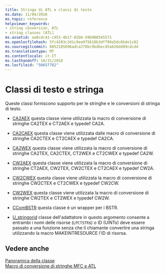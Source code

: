 ```yaml
---
title: Stringa di ATL e classi di testo
ms.date: 11/04/2016
ms.topic: reference
helpviewer_keywords:
- string conversion, ATL
- string classes [ATL]
ms.assetid: aa0cdc41-c953-4b17-82b6-59b908545571
ms.openlocfilehash: 5fc4203c3d1c9ee975618b3df799a5dc6bde1c82
ms.sourcegitcommit: 6052185696adca270bc9bdbec45a626dd89cdcdd
ms.translationtype: MT
ms.contentlocale: it-IT
ms.lasthandoff: 10/31/2018
ms.locfileid: "50657782"
---
```

# <a name="string-and-text-classes"></a>Classi di testo e stringa

Queste classi forniscono supporto per le stringhe e le conversioni di stringa di testo.

- [CA2AEX](../atl/reference/ca2aex-class.md) questa classe viene utilizzata la macro di conversione di stringhe CA2TEX e CT2AEX e typedef CA2A.

- [CA2CAEX](../atl/reference/ca2caex-class.md) questa classe viene utilizzata dalle macro di conversione di stringhe CA2CTEX e CT2CAEX e typedef CA2CA.

- [CA2WEX](../atl/reference/ca2wex-class.md) questa classe viene utilizzata la macro di conversione di stringhe CA2TEX, CA2CTEX, CT2WEX e CT2CWEX e typedef CA2W.

- [CW2AEX](../atl/reference/cw2aex-class.md) questa classe viene utilizzata la macro di conversione di stringhe CT2AEX, CW2TEX, CW2CTEX e CT2CAEX e typedef CW2A.

- [CW2CWEX](../atl/reference/cw2cwex-class.md) questa classe viene utilizzata la macro di conversione di stringhe CW2CTEX e CT2CWEX e typedef CW2CW.

- [CW2WEX](../atl/reference/cw2wex-class.md) questa classe viene utilizzata la macro di conversione di stringhe CW2TEX e CT2WEX e typedef CW2W.

- [CComBSTR](../atl/reference/ccombstr-class.md) questa classe è un wrapper per i BSTR.

- [U_stringorid](../atl/reference/u-stringorid-class.md) classe dell'adattatore in questo argomento consente a entrambi i nomi delle risorse (`LPCTSTR`s) o ID (UINTs) deve essere passato a una funzione senza che il chiamante convertire una stringa utilizzando la macro MAKEINTRESOURCE l'ID di risorsa.

## <a name="see-also"></a>Vedere anche

[Panoramica della classe](../atl/atl-class-overview.md)<br/>
[Macro di conversione di stringhe MFC e ATL](reference/string-conversion-macros.md)

